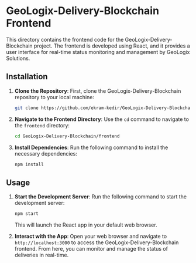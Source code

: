 # GeoLogix-Delivery-Blockchain Frontend

This directory contains the frontend code for the GeoLogix-Delivery-Blockchain project. The frontend is developed using React, and it provides a user interface for real-time status monitoring and management by GeoLogix Solutions.

## Installation

1. **Clone the Repository**: First, clone the GeoLogix-Delivery-Blockchain repository to your local machine:

    ```bash
    git clone https://github.com/ekram-kedir/GeoLogix-Delivery-Blockchain.git
    ```

2. **Navigate to the Frontend Directory**: Use the `cd` command to navigate to the `frontend` directory:

    ```bash
    cd GeoLogix-Delivery-Blockchain/frontend
    ```

3. **Install Dependencies**: Run the following command to install the necessary dependencies:

    ```bash
    npm install
    ```

## Usage

1. **Start the Development Server**: Run the following command to start the development server:

    ```bash
    npm start
    ```

    This will launch the React app in your default web browser.

2. **Interact with the App**: Open your web browser and navigate to `http://localhost:3000` to access the GeoLogix-Delivery-Blockchain frontend. From here, you can monitor and manage the status of deliveries in real-time.

